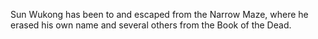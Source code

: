Sun Wukong has been to and escaped from the Narrow Maze, where he erased his own name and several others from the Book of the Dead.
